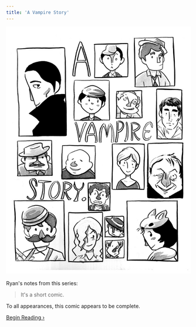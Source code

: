 ```yaml
---
title: 'A Vampire Story'
---
```


![](vamptitle.jpg "Ryan's cover for A Vampire Story, featuring the faces of several characters.")

Ryan's notes from this series:

> It's a short comic.

To all appearances, this comic appears to be complete.

[Begin Reading ›](./part-1)